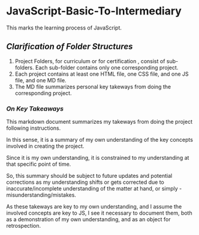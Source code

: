# JavaScript-Basic-To-Intermediary

 This marks the learning process of JavaScript.

## *Clarification of Folder Structures*

1. Project Folders, for curriculum or for certification , consist of sub-folders. Each sub-folder contains only one corresponding project.
2. Each project contains at least one HTML file, one CSS file, and one JS file, and one MD file.
3. The MD file summarizes personal key takeways from doing the corresponding project.

### *On Key Takeaways*

This markdown document summarizes my takeways from doing the project following instructions.</br>

In this sense, it is a summary of my own understanding of the key concepts involved in creating the project.</br>

Since it is my own understanding, it is constrained to my understanding at that specific point of time.</br>

So, this summary should be subject to future updates and potential corrections as my understanding shifts or gets corrected due to inaccurate/incomplete understanding of the matter at hand, or simply - misunderstanding/mistakes.</br>

As these takeways are key to my own understanding, and I assume the involved concepts are key to JS, I see it necessary to document them, both as a demonstration of my own understanding, and as an object for retrospection.</br>
